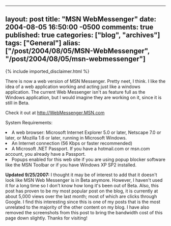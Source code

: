   ---
  layout: post
  title: "MSN WebMessenger"
  date: 2004-08-05 16:50:00 -0500
  comments: true
  published: true
  categories: ["blog", "archives"]
  tags: ["General"]
  alias: ["/post/2004/08/05/MSN-WebMessenger", "/post/2004/08/05/msn-webmessenger"]
  ---
<!-- more -->
{% include imported_disclaimer.html %}
<P>There is now a web version of MSN Messenger.&nbsp;Pretty neet, I think. I like the idea of a web application working and acting just like a windows application. The current Web Messenger isn't as feature full as the Windows application, but I would imagine they are working on it, since it is still in Beta.</P>
<P>Check it out at <A href="http://WebMessenger.MSN.com">http://WebMessenger.MSN.com</A>&nbsp;</P>
<P>System Requirements: 
<LI>A web browser: Microsoft Internet Explorer 5.0 or later, Netscape 7.0 or later, or Mozilla 1.6 or later, running in Microsoft Windows. 
<LI>An Internet connection (56 Kbps or faster recommended) 
<LI>A Microsoft .NET Passport. If you have a hotmail.com or msn.com account, you already have a Passport. 
<LI>Popups enabled for this web site if you are using popup blocker software like the MSN Toolbar or if you have Windows XP SP2 installed. 
<P><STRONG>Updated 9/25/2007:</STRONG> I thought it may be of interest to add that it doesn't look like MSN Web Messenger is in Beta anymore. However,&nbsp;I haven't used it for a long time so I don't know how long it's been out of Beta. Also, this post has proven to be my most popular post on the blog, it is currently at about 5,000 views over the last month; most of which are clicks through Google. I find this interesting since this is one of my posts that is the most unrelated to the majority of the other content on my blog. I have also removed the screenshots from this post to bring the bandwidth cost of this page down slightly. Thanks for visiting!</P></LI>
